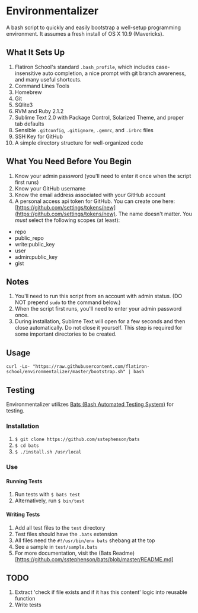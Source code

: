 # Environmentalizer

A bash script to quickly and easily bootstrap a well-setup programming
environment. It assumes a fresh install of OS X 10.9 (Mavericks).

## What It Sets Up

1. Flatiron School's standard `.bash_profile`, which includes case-insensitive auto completion, a nice prompt with git branch awareness, and many useful shortcuts.
2. Command Lines Tools
3. Homebrew
4. Git
5. SQlite3
6. RVM and Ruby 2.1.2
7. Sublime Text 2.0 with Package Control, Solarized Theme, and proper tab defaults
8. Sensible `.gitconfig`, `.gitignore`, `.gemrc`, and `.irbrc` files
9. SSH Key for GitHub
10. A simple directory structure for well-organized code

## What You Need Before You Begin

1. Know your admin password (you'll need to enter it once when the script first runs)
2. Know your GitHub username
3. Know the email address associated with your GitHub account
4. A personal access api token for GitHub. You can create one here: [https://github.com/settings/tokens/new](https://github.com/settings/tokens/new). The name doesn't matter. You *must* select the following scopes (at least):
  * repo
  * public_repo
  * write:public_key
  * user
  * admin:public_key
  * gist

## Notes

1. You'll need to run this script from an account with admin status. (DO NOT prepend `sudo` to the command below.)
2. When the script first runs, you'll need to enter your admin password once.
3. During installation, Sublime Text will open for a few seconds and then close automatically. Do not close it yourself. This step is required for some important directories to be created.

## Usage

`curl -Lo- "https://raw.githubusercontent.com/flatiron-school/environmentalizer/master/bootstrap.sh" | bash`

## Testing

Environmentalizer utilizes [Bats (Bash Automated Testing System)](https://github.com/sstephenson/bats) for testing.

### Installation

1. `$ git clone https://github.com/sstephenson/bats`
2. `$ cd bats`
3. `$ ./install.sh /usr/local`

### Use

#### Running Tests

1. Run tests with `$ bats test`
2. Alternatively, run `$ bin/test`

#### Writing Tests

1. Add all test files to the `test` directory
2. Test files should have the `.bats` extension
3. All files need the `#!/usr/bin/env bats` shebang at the top
4. See a sample in `test/sample.bats`
5. For more documentation, visit the (Bats Readme)[https://github.com/sstephenson/bats/blob/master/README.md]

## TODO

1. Extract 'check if file exists and if it has this content' logic into
   reusable function
2. Write tests
